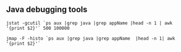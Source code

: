 ## Java debugging tools
```shell
jstat -gcutil `ps aux |grep java |grep appName |head -n 1 | awk '{print $2}'` 500 100000

jmap -F -histo `ps aux |grep java |grep appName  |head -n 1| awk '{print $2}'`
```
